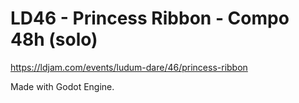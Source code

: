 # LD46 - Princess Ribbon - Compo 48h (solo)  

https://ldjam.com/events/ludum-dare/46/princess-ribbon  

Made with Godot Engine.